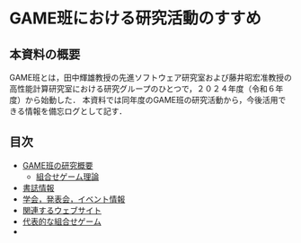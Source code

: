 # GAME班における研究活動のすすめ

## 本資料の概要
GAME班とは，田中輝雄教授の先進ソフトウェア研究室および藤井昭宏准教授の高性能計算研究室における研究グループのひとつで，２０２４年度（令和６年度）から始動した．
本資料では同年度のGAME班の研究活動から，今後活用できる情報を備忘ログとして記す．

## 目次

- [GAME班の研究概要](./summary.md)
    - [組合せゲーム理論](./summary.md#rrr)
- [書誌情報](./book.md)
- [学会，発表会，イベント情報](./event.md)
- [関連するウェブサイト](./website.md)
- [代表的な組合せゲーム](./game.md)
- 

